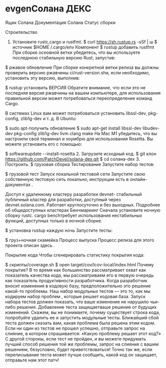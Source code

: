 # evgenСолана ДЕКС
Ящик Солана Документация Солана Статус сборки

Строительство
1. Установите rustc,cargo и rustfmt.
$ curl https://sh.rustup.rs -sSf | ш
$ источник  $HOME /.cargo/env
Компонент $ rustup добавить rustfmt
При сборке основной ветки убедитесь, что вы используете последнюю стабильную версию Rust, запустив:

$ ржавое обновление
При сборке конкретной ветки релиза вы должны проверить версию ржавчины ci/rust-version.shи, если необходимо, установить эту версию, выполнив:

$ rustup установить ВЕРСИЯ
Обратите внимание, что если это не последняя версия ржавчины на вашем компьютере, для использования правильной версии может потребоваться переопределение команд Cargo.

В системах Linux вам может потребоваться установить libssl-dev, pkg-config, zlib1g-dev и т. д. В Ubuntu:

$ sudo apt-получить обновление
$ sudo apt-get install libssl-dev libudev-dev pkg-config zlib1g-dev llvm clang make
На Mac M1 убедитесь, что вы настроили свой терминал и хоумбрю для использования Rosetta. Вы можете установить его с помощью:

$ softwareupdate --install-rosetta
2. Загрузите исходный код.
$ git клон https://github.com/PatchDevel/solana-dex.git
$ cd солана-dex
3. Построить.
$ грузовая сборка
Тестирование
Запустите набор тестов:

$ грузовой тест
Запуск локальной тестовой сети
Запустите свою собственную тестовую сеть локально, инструкции есть в онлайн-документах .

Доступ к удаленному кластеру разработки
devnet- стабильный публичный кластер для разработки, доступный через devnet.solana.com. Работает круглосуточно и без выходных. Подробнее об общедоступных кластерах
Бенчмаркинг
Сначала установите ночную сборку rustc. cargo benchтребует использования нестабильных функций, доступных только в ночной сборке.

$ установка rustup каждую ночь
Запустите тесты:

$ груз+ночная скамейка
Процесс выпуска
Процесс релиза для этого проекта описан здесь .

Покрытие кода
Чтобы сгенерировать статистику покрытия кода:

$ скрипты/coverage.sh
$ open target/cov/lcov-local/index.html
Почему покрытие? В то время как большинство рассматривает охват как показатель качества кода, мы рассматриваем его в первую очередь как показатель продуктивности разработчика. Когда разработчик вносит изменения в кодовую базу, предположительно это решение какой-то проблемы. Наш набор модульных тестов — это то, как мы кодируем набор проблем , которые решает кодовая база. Запуск набора тестов должен показать, что ваше изменение не нарушило чьи-либо решения. Добавление теста защищаетваше решение от будущих изменений. Скажем, вы не понимаете, почему существует строка кода, попробуйте удалить ее и запустить модульные тесты. Ближайший сбой теста должен сказать вам, какая проблема была решена этим кодом. Если ни один из тестов не прошел успешно, отправьте запрос на слияние, в котором спрашивается: «Какую проблему решает этот код?» С другой стороны, если тест не пройден, и вы можете придумать лучший способ решения той же проблемы, запрос на слияние с вашим решением, безусловно, будет приветствоваться! Точно так же, если переписывание теста может лучше сообщить, какой код он защищает, отправьте нам этот патч!
